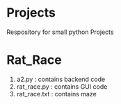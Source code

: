 # Projects
Respository for small python Projects

# Rat_Race
1. a2.py        : contains backend code
2. rat_race.py  : contains GUI code
3. rat_race.txt : contains maze
